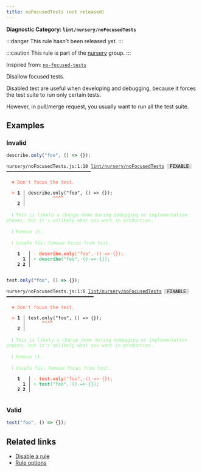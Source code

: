 ```yaml
---
title: noFocusedTests (not released)
---
```


**Diagnostic Category: `lint/nursery/noFocusedTests`**

:::danger
This rule hasn't been released yet.
:::

:::caution
This rule is part of the [nursery](/linter/rules/#nursery) group.
:::

Inspired from: <a href="https://github.com/jest-community/eslint-plugin-jest/blob/main/docs/rules/no-focused-tests.md" target="_blank"><code>no-focused-tests</code></a>

Disallow focused tests.

Disabled test are useful when developing and debugging, because it forces the test suite to run only certain tests.

However, in pull/merge request, you usually want to run all the test suite.

## Examples

### Invalid

```jsx
describe.only("foo", () => {});
```

<pre class="language-text"><code class="language-text">nursery/noFocusedTests.js:1:10 <a href="https://biomejs.dev/linter/rules/no-focused-tests">lint/nursery/noFocusedTests</a> <span style="color: #000; background-color: #ddd;"> FIXABLE </span> ━━━━━━━━━━━━━━━━━━━━━━━━━━━━━━━

<strong><span style="color: Tomato;">  </span></strong><strong><span style="color: Tomato;">✖</span></strong> <span style="color: Tomato;">Don't focus the test.</span>
  
<strong><span style="color: Tomato;">  </span></strong><strong><span style="color: Tomato;">&gt;</span></strong> <strong>1 │ </strong>describe.only(&quot;foo&quot;, () =&gt; {});
   <strong>   │ </strong>         <strong><span style="color: Tomato;">^</span></strong><strong><span style="color: Tomato;">^</span></strong><strong><span style="color: Tomato;">^</span></strong><strong><span style="color: Tomato;">^</span></strong>
    <strong>2 │ </strong>
  
<strong><span style="color: lightgreen;">  </span></strong><strong><span style="color: lightgreen;">ℹ</span></strong> <span style="color: lightgreen;">This is likely a change done during debugging or implementation phases, but it's unlikely what you want in production.</span>
  
<strong><span style="color: lightgreen;">  </span></strong><strong><span style="color: lightgreen;">ℹ</span></strong> <span style="color: lightgreen;">Remove it.</span>
  
<strong><span style="color: lightgreen;">  </span></strong><strong><span style="color: lightgreen;">ℹ</span></strong> <span style="color: lightgreen;">Unsafe fix</span><span style="color: lightgreen;">: </span><span style="color: lightgreen;">Remove focus from test.</span>
  
    <strong>1</strong>  <strong> │ </strong><span style="color: Tomato;">-</span> <span style="color: Tomato;"><strong>d</strong></span><span style="color: Tomato;"><strong>e</strong></span><span style="color: Tomato;"><strong>s</strong></span><span style="color: Tomato;"><strong>c</strong></span><span style="color: Tomato;"><strong>r</strong></span><span style="color: Tomato;"><strong>i</strong></span><span style="color: Tomato;"><strong>b</strong></span><span style="color: Tomato;"><strong>e</strong></span><span style="color: Tomato;"><strong>.</strong></span><span style="color: Tomato;"><strong>o</strong></span><span style="color: Tomato;"><strong>n</strong></span><span style="color: Tomato;"><strong>l</strong></span><span style="color: Tomato;"><strong>y</strong></span><span style="color: Tomato;">(</span><span style="color: Tomato;">&quot;</span><span style="color: Tomato;">f</span><span style="color: Tomato;">o</span><span style="color: Tomato;">o</span><span style="color: Tomato;">&quot;</span><span style="color: Tomato;">,</span><span style="color: Tomato;"><span style="opacity: 0.8;">·</span></span><span style="color: Tomato;">(</span><span style="color: Tomato;">)</span><span style="color: Tomato;"><span style="opacity: 0.8;">·</span></span><span style="color: Tomato;">=</span><span style="color: Tomato;">&gt;</span><span style="color: Tomato;"><span style="opacity: 0.8;">·</span></span><span style="color: Tomato;">{</span><span style="color: Tomato;">}</span><span style="color: Tomato;">)</span><span style="color: Tomato;">;</span>
      <strong>1</strong><strong> │ </strong><span style="color: MediumSeaGreen;">+</span> <span style="color: MediumSeaGreen;"><strong>d</strong></span><span style="color: MediumSeaGreen;"><strong>e</strong></span><span style="color: MediumSeaGreen;"><strong>s</strong></span><span style="color: MediumSeaGreen;"><strong>c</strong></span><span style="color: MediumSeaGreen;"><strong>r</strong></span><span style="color: MediumSeaGreen;"><strong>i</strong></span><span style="color: MediumSeaGreen;"><strong>b</strong></span><span style="color: MediumSeaGreen;"><strong>e</strong></span><span style="color: MediumSeaGreen;">(</span><span style="color: MediumSeaGreen;">&quot;</span><span style="color: MediumSeaGreen;">f</span><span style="color: MediumSeaGreen;">o</span><span style="color: MediumSeaGreen;">o</span><span style="color: MediumSeaGreen;">&quot;</span><span style="color: MediumSeaGreen;">,</span><span style="color: MediumSeaGreen;"><span style="opacity: 0.8;">·</span></span><span style="color: MediumSeaGreen;">(</span><span style="color: MediumSeaGreen;">)</span><span style="color: MediumSeaGreen;"><span style="opacity: 0.8;">·</span></span><span style="color: MediumSeaGreen;">=</span><span style="color: MediumSeaGreen;">&gt;</span><span style="color: MediumSeaGreen;"><span style="opacity: 0.8;">·</span></span><span style="color: MediumSeaGreen;">{</span><span style="color: MediumSeaGreen;">}</span><span style="color: MediumSeaGreen;">)</span><span style="color: MediumSeaGreen;">;</span>
    <strong>2</strong> <strong>2</strong><strong> │ </strong>  
  
</code></pre>

```jsx
test.only("foo", () => {});
```

<pre class="language-text"><code class="language-text">nursery/noFocusedTests.js:1:6 <a href="https://biomejs.dev/linter/rules/no-focused-tests">lint/nursery/noFocusedTests</a> <span style="color: #000; background-color: #ddd;"> FIXABLE </span> ━━━━━━━━━━━━━━━━━━━━━━━━━━━━━━━━

<strong><span style="color: Tomato;">  </span></strong><strong><span style="color: Tomato;">✖</span></strong> <span style="color: Tomato;">Don't focus the test.</span>
  
<strong><span style="color: Tomato;">  </span></strong><strong><span style="color: Tomato;">&gt;</span></strong> <strong>1 │ </strong>test.only(&quot;foo&quot;, () =&gt; {});
   <strong>   │ </strong>     <strong><span style="color: Tomato;">^</span></strong><strong><span style="color: Tomato;">^</span></strong><strong><span style="color: Tomato;">^</span></strong><strong><span style="color: Tomato;">^</span></strong>
    <strong>2 │ </strong>
  
<strong><span style="color: lightgreen;">  </span></strong><strong><span style="color: lightgreen;">ℹ</span></strong> <span style="color: lightgreen;">This is likely a change done during debugging or implementation phases, but it's unlikely what you want in production.</span>
  
<strong><span style="color: lightgreen;">  </span></strong><strong><span style="color: lightgreen;">ℹ</span></strong> <span style="color: lightgreen;">Remove it.</span>
  
<strong><span style="color: lightgreen;">  </span></strong><strong><span style="color: lightgreen;">ℹ</span></strong> <span style="color: lightgreen;">Unsafe fix</span><span style="color: lightgreen;">: </span><span style="color: lightgreen;">Remove focus from test.</span>
  
    <strong>1</strong>  <strong> │ </strong><span style="color: Tomato;">-</span> <span style="color: Tomato;"><strong>t</strong></span><span style="color: Tomato;"><strong>e</strong></span><span style="color: Tomato;"><strong>s</strong></span><span style="color: Tomato;"><strong>t</strong></span><span style="color: Tomato;"><strong>.</strong></span><span style="color: Tomato;"><strong>o</strong></span><span style="color: Tomato;"><strong>n</strong></span><span style="color: Tomato;"><strong>l</strong></span><span style="color: Tomato;"><strong>y</strong></span><span style="color: Tomato;">(</span><span style="color: Tomato;">&quot;</span><span style="color: Tomato;">f</span><span style="color: Tomato;">o</span><span style="color: Tomato;">o</span><span style="color: Tomato;">&quot;</span><span style="color: Tomato;">,</span><span style="color: Tomato;"><span style="opacity: 0.8;">·</span></span><span style="color: Tomato;">(</span><span style="color: Tomato;">)</span><span style="color: Tomato;"><span style="opacity: 0.8;">·</span></span><span style="color: Tomato;">=</span><span style="color: Tomato;">&gt;</span><span style="color: Tomato;"><span style="opacity: 0.8;">·</span></span><span style="color: Tomato;">{</span><span style="color: Tomato;">}</span><span style="color: Tomato;">)</span><span style="color: Tomato;">;</span>
      <strong>1</strong><strong> │ </strong><span style="color: MediumSeaGreen;">+</span> <span style="color: MediumSeaGreen;"><strong>t</strong></span><span style="color: MediumSeaGreen;"><strong>e</strong></span><span style="color: MediumSeaGreen;"><strong>s</strong></span><span style="color: MediumSeaGreen;"><strong>t</strong></span><span style="color: MediumSeaGreen;">(</span><span style="color: MediumSeaGreen;">&quot;</span><span style="color: MediumSeaGreen;">f</span><span style="color: MediumSeaGreen;">o</span><span style="color: MediumSeaGreen;">o</span><span style="color: MediumSeaGreen;">&quot;</span><span style="color: MediumSeaGreen;">,</span><span style="color: MediumSeaGreen;"><span style="opacity: 0.8;">·</span></span><span style="color: MediumSeaGreen;">(</span><span style="color: MediumSeaGreen;">)</span><span style="color: MediumSeaGreen;"><span style="opacity: 0.8;">·</span></span><span style="color: MediumSeaGreen;">=</span><span style="color: MediumSeaGreen;">&gt;</span><span style="color: MediumSeaGreen;"><span style="opacity: 0.8;">·</span></span><span style="color: MediumSeaGreen;">{</span><span style="color: MediumSeaGreen;">}</span><span style="color: MediumSeaGreen;">)</span><span style="color: MediumSeaGreen;">;</span>
    <strong>2</strong> <strong>2</strong><strong> │ </strong>  
  
</code></pre>

### Valid

```jsx
test("foo", () => {});
```

## Related links

- [Disable a rule](/linter/#disable-a-lint-rule)
- [Rule options](/linter/#rule-options)
